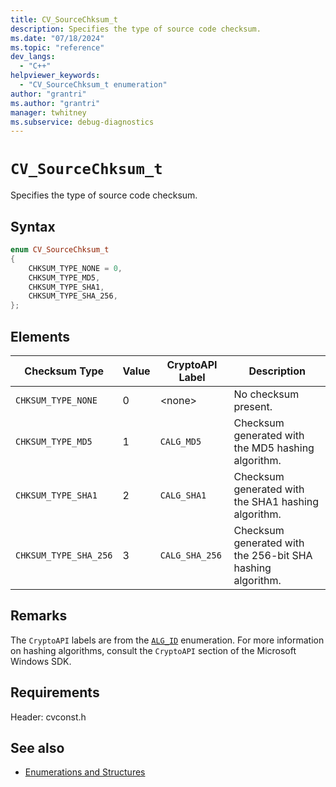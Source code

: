 ```yaml
---
title: CV_SourceChksum_t
description: Specifies the type of source code checksum.
ms.date: "07/18/2024"
ms.topic: "reference"
dev_langs:
  - "C++"
helpviewer_keywords:
  - "CV_SourceChksum_t enumeration"
author: "grantri"
ms.author: "grantri"
manager: twhitney
ms.subservice: debug-diagnostics
---
```


# `CV_SourceChksum_t`

Specifies the type of source code checksum.

## Syntax

```c++
enum CV_SourceChksum_t
{
    CHKSUM_TYPE_NONE = 0,
    CHKSUM_TYPE_MD5,
    CHKSUM_TYPE_SHA1,
    CHKSUM_TYPE_SHA_256,
};
```

## Elements

|Checksum Type|Value|CryptoAPI Label|Description|
|-------------|-----|---------------|-----------|
| `CHKSUM_TYPE_NONE` | 0 | \<none\> | No checksum present. |
| `CHKSUM_TYPE_MD5` | 1 | `CALG_MD5` | Checksum generated with the MD5 hashing algorithm. |
| `CHKSUM_TYPE_SHA1` | 2 | `CALG_SHA1` | Checksum generated with the SHA1 hashing algorithm. |
| `CHKSUM_TYPE_SHA_256` | 3 |`CALG_SHA_256`| Checksum generated with the 256-bit SHA hashing algorithm.|

## Remarks

The `CryptoAPI` labels are from the [`ALG_ID`](/windows/win32/seccrypto/alg-id) enumeration. For more information on hashing algorithms, consult the `CryptoAPI` section of the Microsoft Windows SDK.

## Requirements

Header: cvconst.h

## See also

- [Enumerations and Structures](../../debugger/debug-interface-access/enumerations-and-structures.md)
